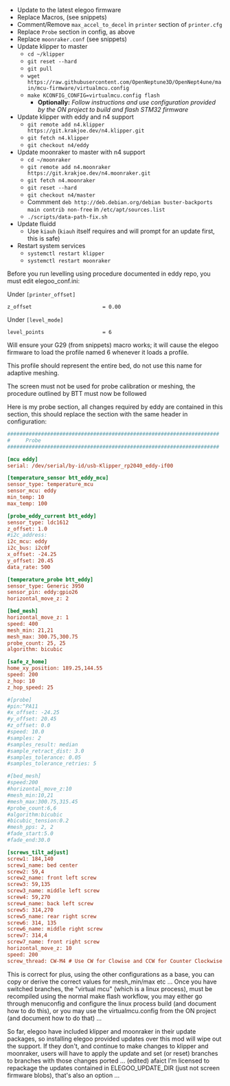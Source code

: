 - Update to the latest elegoo firmware
- Replace Macros, (see snippets)
- Comment/Remove `max_accel_to_decel` in `printer` section of `printer.cfg`
- Replace `Probe` section in config, as above
- Replace `moonraker.conf` (see snippets)
- Update klipper to master
  - `cd ~/klipper`
  - `git reset --hard`
  - `git pull`
  - `wget https://raw.githubusercontent.com/OpenNeptune3D/OpenNept4une/main/mcu-firmware/virtualmcu.config`
  - `make KCONFIG_CONFIG=virtualmcu.config flash`
    - **Optionally:** *Follow instructions and use configuration provided by the ON project to build and flash STM32 firmware*
- Update klipper with eddy and n4 support
  - `git remote add n4.klipper https://git.krakjoe.dev/n4.klipper.git`
  - `git fetch n4.klipper`
  - `git checkout n4/eddy`
- Update moonraker to master with n4 support
  - `cd ~/moonraker`
  - `git remote add n4.moonraker https://git.krakjoe.dev/n4.moonraker.git`
  - `git fetch n4.moonraker`
  - `git reset --hard`
  - `git checkout n4/master`
  - Commment `deb http://deb.debian.org/debian buster-backports main contrib non-free` in `/etc/apt/sources.list`
  - `./scripts/data-path-fix.sh`
- Update fluidd
  - Use `kiauh` (`kiauh` itself requires and will prompt for an update first, this is safe)
- Restart system services
  - `systemctl restart klipper`
  - `systemctl restart moonraker`

Before you run levelling using procedure documented in eddy repo, you must edit elegoo_conf.ini:

Under `[printer_offset]`
```
z_offset                       = 0.00
```
Under `[level_mode]`
```
level_points                   = 6
```

Will ensure your G29 (from snippets) macro works; it will cause the elegoo firmware to load the profile named 6 whenever it loads a profile.

This profile should represent the entire bed, do not use this name for adaptive meshing.

The screen must not be used for probe calibration or meshing, the procedure outlined by BTT must now be followed

Here is my probe section, all changes required by eddy are contained in this section, this should replace the section with the same header in configuration:

 ```ini
#####################################################################
#     Probe
#####################################################################

[mcu eddy]
serial: /dev/serial/by-id/usb-Klipper_rp2040_eddy-if00

[temperature_sensor btt_eddy_mcu]
sensor_type: temperature_mcu
sensor_mcu: eddy
min_temp: 10
max_temp: 100

[probe_eddy_current btt_eddy]
sensor_type: ldc1612
z_offset: 1.0
#i2c_address:
i2c_mcu: eddy
i2c_bus: i2c0f
x_offset: -24.25
y_offset: 20.45
data_rate: 500

[temperature_probe btt_eddy]
sensor_type: Generic 3950
sensor_pin: eddy:gpio26
horizontal_move_z: 2

[bed_mesh]
horizontal_move_z: 1
speed: 400
mesh_min: 21,21
mesh_max: 300.75,300.75
probe_count: 25, 25
algorithm: bicubic

[safe_z_home]
home_xy_position: 189.25,144.55 
speed: 200
z_hop: 10                 
z_hop_speed: 25

#[probe]
#pin:^PA11
#x_offset: -24.25
#y_offset: 20.45
#z_offset: 0.0
#speed: 10.0
#samples: 2
#samples_result: median
#sample_retract_dist: 3.0
#samples_tolerance: 0.05
#samples_tolerance_retries: 5

#[bed_mesh]
#speed:200                
#horizontal_move_z:10     
#mesh_min:10,21           
#mesh_max:300.75,315.45        
#probe_count:6,6          
#algorithm:bicubic
#bicubic_tension:0.2
#mesh_pps: 2, 2   
#fade_start:5.0
#fade_end:30.0  

[screws_tilt_adjust]
screw1: 184,140
screw1_name: bed center
screw2: 59,4
screw2_name: front left screw
screw3: 59,135
screw3_name: middle left screw
screw4: 59,270
screw4_name: back left screw
screw5: 314,270
screw5_name: rear right screw
screw6: 314, 135
screw6_name: middle right screw
screw7: 314,4
screw7_name: front right screw
horizontal_move_z: 10
speed: 200
screw_thread: CW-M4 # Use CW for Clowise and CCW for Counter Clockwise
```
This is correct for plus, using the other configurations as a base, you can copy or derive the correct values for mesh_min/max etc ...
Once you have switched branches, the "virtual mcu" (which is a linux process), must be recompiled using the normal make flash workflow, you may either go through menuconfig and configure the linux process build (and document how to do this), or you may use the virtualmcu.config from the ON project (and document how to do that) ...

So far, elegoo have included klipper and moonraker in their update packages, so installing elegoo provided updates over this mod will wipe out the support.
If they don't, and continue to make changes to klipper and moonraker, users will have to apply the update and set (or reset) branches to branches with those changes ported ... (edited)
afaict I'm licensed to repackage the updates contained in ELEGOO_UPDATE_DIR (just not screen firmware blobs), that's also an option ...
